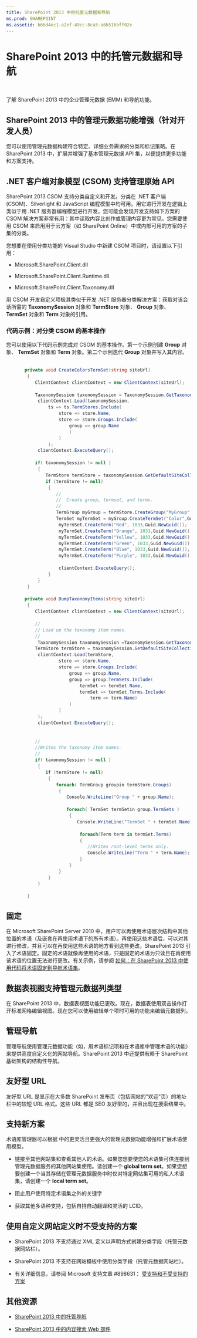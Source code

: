 ```yaml
---
title: SharePoint 2013 中的托管元数据和导航
ms.prod: SHAREPOINT
ms.assetid: b66d4ec1-a2ef-49cc-8ca5-a6b516bff02e
---
```



# SharePoint 2013 中的托管元数据和导航

  
    
    
![概念概述主题](images/mod_icon_badge_conoverview.png)
  
    
    

  
    
    

  
    
    
了解 SharePoint 2013 中的企业管理元数据 (EMM) 和导航功能。
## SharePoint 2013 中的管理元数据功能增强（针对开发人员）
<a name="SP15_ManagedMetadataAndNav_ManagedMetadataFeatureEnhancements"> </a>

您可以使用管理元数据构建符合特定、详细业务需求的分类和标记策略。在 SharePoint 2013 中，扩展并增强了基本管理元数据 API 集，以便提供更多功能和方案支持。
  
    
    

## .NET 客户端对象模型 (CSOM) 支持管理原始 API
<a name="SP15_ManagedMetadataAndNav_CSOMSupport"> </a>

SharePoint 2013 CSOM 支持分类自定义和开发。分类在 .NET 客户端 (CSOM)、Silverlight 和 JavaScript 编程模型中均可用。用它进行开发在逻辑上类似于用 .NET 服务器编程模型进行开发。您可能会发现开发支持如下方案的 CSOM 解决方案非常有用：其中读取内容比创作或管理内容更为常见。您需要使用 CSOM 来启用用于云方案（如 SharePoint Online）中或内部可用的方案的子集的分类。
  
    
    
您想要在使用分类功能的 Visual Studio 中新建 CSOM 项目时，请设置以下引用：
  
    
    

- Microsoft.SharePoint.Client.dll
    
  
- Microsoft.SharePoint.Client.Runtime.dll
    
  
- Microsoft.SharePoint.Client.Taxonomy.dll
    
  
用 CSOM 开发自定义项极其类似于开发 .NET 服务器分类解决方案：获取对该会话所需的 **TaxonomySession** 对象和 **TermStore** 对象、 **Group** 对象、 **TermSet** 对象和 **Term** 对象的引用。
  
    
    

### 代码示例：对分类 CSOM 的基本操作
<a name="SP15_ManagedMetadataAndNav_ExampleBasicOperations"> </a>

您可以使用以下代码示例完成对 CSOM 的基本操作。第一个示例创建 **Group** 对象、 **TermSet** 对象和 **Term** 对象。第二个示例迭代 **Group** 对象并写入其内容。
  
    
    

```cs

       private void CreateColorsTermSet(string siteUrl)
        {
           ClientContext clientContext = new ClientContext(siteUrl);
 
           TaxonomySession taxonomySession = TaxonomySession.GetTaxonomySession(clientContext);
            clientContext.Load(taxonomySession,
                ts => ts.TermStores.Include(
                    store => store.Name,
                    store => store.Groups.Include(
                        group => group.Name
                        )
                    )
                );
            clientContext.ExecuteQuery();
 
           if( taxonomySession != null )
            {
               TermStore termStore = taxonomySession.GetDefaultSiteCollectionTermStore();
               if (termStore != null)
                {
                   //
                   //  Create group, termset, and terms.
                   //
                   TermGroup myGroup = termStore.CreateGroup("MyGroup",Guid.NewGuid());
                   TermSet myTermSet = myGroup.CreateTermSet("Color",Guid.NewGuid(), 1033);
                    myTermSet.CreateTerm("Red", 1033,Guid.NewGuid());
                    myTermSet.CreateTerm("Orange", 1033,Guid.NewGuid());
                    myTermSet.CreateTerm("Yellow", 1033,Guid.NewGuid());
                    myTermSet.CreateTerm("Green", 1033,Guid.NewGuid());
                    myTermSet.CreateTerm("Blue", 1033,Guid.NewGuid());
                    myTermSet.CreateTerm("Purple", 1033,Guid.NewGuid());
 
                    clientContext.ExecuteQuery();
                }
            }
        }
 
       private void DumpTaxonomyItems(string siteUrl)
        {
           ClientContext clientContext = new ClientContext(siteUrl);
 
           //
           // Load up the taxonomy item names.
           //
            TaxonomySession taxonomySession =TaxonomySession.GetTaxonomySession(clientContext);
           TermStore termStore = taxonomySession.GetDefaultSiteCollectionTermStore();
            clientContext.Load(termStore,
                    store => store.Name,
                    store => store.Groups.Include(
                        group => group.Name,
                        group => group.TermSets.Include(
                            termSet => termSet.Name,
                            termSet => termSet.Terms.Include(
                                term => term.Name)
                        )
                    )
            );
            clientContext.ExecuteQuery();
 
 
           //
           //Writes the taxonomy item names.
           //
           if( taxonomySession != null )
            {
               if (termStore != null)
                {
                   foreach( TermGroup groupin termStore.Groups)
                    {
                       Console.WriteLine("Group " + group.Name);
 
                       foreach( TermSet termSetin group.TermSets )
                        {
                           Console.WriteLine("TermSet " + termSet.Name);
 
                            foreach(Term term in termSet.Terms)
                            {
                               //Writes root-level terms only.
                               Console.WriteLine("Term " + term.Name);
                            }
                        }
                    }
                }
            }
 
        }

```


  
    
    

## 固定
<a name="SP15_ManagedMetadataAndNav_Pinning"> </a>

在 Microsoft SharePoint Server 2010 中，用户可以再使用术语层次结构中其他位置的术语（及嵌套在再使用术语下的所有术语）。再使用这些术语后，可以对其进行修改，并且可以在再使用这些术语的地方看到这些更改。SharePoint 2013 引入了术语固定。固定的术语就像再使用的术语，只是固定的术语为只读且在再使用该术语的位置无法进行更改。有关示例，请参阅 [如何：在 SharePoint 2013 中使用代码将术语固定到导航术语集](how-to-use-code-to-pin-terms-to-navigation-term-sets-in-sharepoint-2013.md)。
  
    
    

  
    
    

## 数据表视图支持管理元数据列类型
<a name="SP15_ManagedMetadataAndNav_DatasheetViewSupport"> </a>

在 SharePoint 2013 中，数据表视图功能已更改。现在，数据表使用双击操作打开标准网格编辑视图。现在您可以使用编辑单个项时可用的功能来编辑元数据列。
  
    
    

## 管理导航
<a name="SP15_ManagedMetadataAndNav_ManagedNav"> </a>

管理导航使用管理元数据功能（如，用术语标记项和在术语库中管理术语的功能）来提供高度自定义化的网站导航。SharePoint 2013 中还提供有赖于 SharePoint 基础架构的结构性导航。
  
    
    

## 友好型 URL
<a name="SP15_ManagedMetadataAndNav_FriendlyURLs"> </a>

友好型 URL 是显示在大多数 SharePoint 发布页（包括网站的"欢迎"页）的地址栏中的较短 URL 格式。这些 URL 都是 SEO 友好型的，并且出现在搜索结果中。 
  
    
    

## 支持新方案
<a name="SP15_ManagedMetadataAndNav_SupportForNewScenarios"> </a>

术语库管理器可以根据 中的更灵活且更强大的管理元数据功能增强和扩展术语使用模型。
  
    
    

- 链接至其他网站集和查看其他人的术语。如果您想要使您的术语集可供连接到管理元数据服务的其他网站集使用。请创建一个 **global term set**。如果您想要创建一个当其存储在管理元数据服务中时仅对特定网站集可用的私人术语集，请创建一个 **local term set**。 
    
  
- 阻止用户使用特定术语集之外的关键字
    
  
- 获取其他多语种支持，包括自持自动翻译和灵活的 LCID。 
    
  

## 使用自定义网站定义时不受支持的方案
<a name="SP15_ManagedMetadataAndNav_UnsupportedScenarios"> </a>


- SharePoint 2013 不支持通过 XML 定义以声明方式创建分类字段（托管元数据网站栏）。
    
  
- SharePoint 2013 不支持在网站模板中使用分类字段（托管元数据网站栏）。
    
  
- 有关详细信息，请参阅 Microsoft 支持文章 #898631： [受支持和不受支持的方案](http://support2.microsoft.com/default.aspx?scid=kb;EN-US;898631
)
    
  

## 其他资源
<a name="SP15_ManagedMetadataAndNav_AdditionalResources"> </a>


-  [SharePoint 2013 中的托管导航](managed-navigation-in-sharepoint-2013.md)
    
  
-  [SharePoint 2013 中的内容搜索 Web 部件](content-search-web-part-in-sharepoint-2013.md)
    
  

